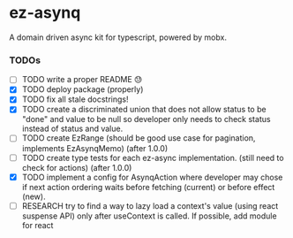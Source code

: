 # ez-asynq
A domain driven async kit for typescript, powered by mobx.

### TODOs

- [ ] TODO write a proper README 😓
- [x] TODO deploy package (properly)
- [x] TODO fix all stale docstrings!
- [x] TODO create a discriminated union that does not allow status to be "done" and value to be null so developer only needs to check status instead of status and value.
- [ ] TODO create EzRange (should be good use case for pagination, implements EzAsynqMemo) (after 1.0.0)
- [ ] TODO create type tests for each ez-async implementation. (still need to check for actions) (after 1.0.0)
- [x] TODO implement a config for AsynqAction where developer may chose if next action ordering waits before fetching (current) or before effect (new).
- [ ] RESEARCH try to find a way to lazy load a context's value (using react suspense API) only after useContext is called. If possible, add module for react
